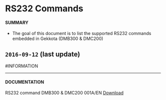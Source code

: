 # RS232 Commands

#### **SUMMARY**
- The goal of this document is to list the supported RS232 commands embedded in Gekkota (DMB300 & DMC200)

## `2016-09-12` (last update)

#INFORMATION
***********************************************************************
#### **DOCUMENTATION**
RS232 command DMB300 & DMC200 001A/EN [Download](https://github.com/Qeedji/archives/blob/master/downloads/application-notes/RS232-command-list-001A_en.pdf)







